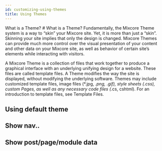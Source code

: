 ```yaml
---
id: customizing-using-themes
title: Using Themes
---
```

What is a Theme? # What is a Theme?
Fundamentally, the Mixcore Theme system is a way to “skin” your Mixcore site. Yet, it is more than just a “skin”. Skinning your site implies that only the design is changed. Mixcore Themes can provide much more control over the visual presentation of your content and other data on your Mixcore site, as well as behavior of certain site’s elements while interacting with visitors.

A Mixcore Theme is a collection of files that work together to produce a graphical interface with an underlying unifying design for a website. These files are called template files. A Theme modifies the way the site is displayed, without modifying the underlying software. Themes may include customized template files, image files (*.jpg, *.png, .gif), style sheets (.css), custom Pages, as well as any necessary code files (*.cs, cshtml). For an introduction to template files, see Template Files.

## Using default theme

## Show nav..

## Show post/page/module data
